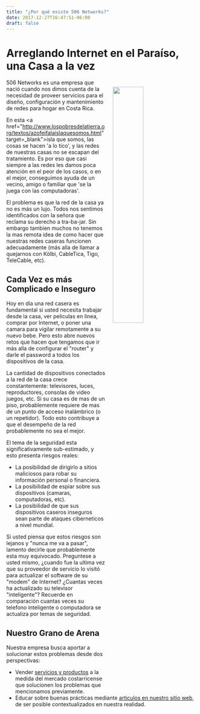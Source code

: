 ```yaml
---
title: "¿Por qué existe 506 Networks?"
date: 2017-12-27T16:47:51-06:00
draft: false
---
```


# Arreglando Internet en el Paraíso, una Casa a la vez

<img style="float: right; width:40%; margin:20px" src="/img/iStock-601927496.jpg">

506 Networks es una empresa que nació cuando nos dimos cuenta de la necesidad de
proveer servicios para el diseño, configuración y mantenimiento de redes para
hogar en Costa Rica.

En esta <a href="http://www.lospobresdelatierra.org/textos/azofeifalaislaquesomos.html" target=_blank">isla que somos</a>, las cosas se hacen 'a lo tico', y las redes
de nuestras casas no se escapan del tratamiento. Es por eso que casi siempre a las redes les damos
poca atención en el peor de los casos, o en el mejor, conseguimos ayuda
de un vecino, amigo o familiar que 'se la juega con las computadoras'.

El problema es que la red de la casa ya no es más un lujo. Todos nos sentimos
identificados con la señora que reclama su derecho a tra-ba-jar. Sin embargo
tambien muchos no tenemos la mas remota idea de como hacer que nuestras redes
caseras funcionen adecuadamente (más alla de llamar a quejarnos con Kölbi, CableTica,
Tigo, TeleCable, etc).

## Cada Vez es más Complicado e Inseguro
Hoy en día una red casera es fundamental si usted necesita trabajar desde la casa,
ver peliculas en linea, comprar por Internet, o poner una camara para vigilar
remotamente a su nuevo bebe. Pero esto abre nuevos retos que hacen que
tengamos que ir más alla de configurar el "router" y darle el password a todos los
dispositivos de la casa.

La cantidad de dispositivos conectados a la red de la casa crece constantemente:
televisores, luces, reproductores, consolas de video juegos, etc. Si su casa
es de mas de un piso, probablemente requiere de mas de un punto de acceso
inalámbrico (o un repetidor). Todo esto contribuye a que el desempeño de la red
probablemente no sea el mejor.

El tema de la seguridad esta significativamente sub-estimado, y esto presenta
riesgos reales:

  * La posibilidad de dirigirlo a sitios maliciosos para robar su información
    personal o financiera.
  * La posibilidad de espiar sobre sus dispositivos (camaras, computadoras, etc).
  * La posibilidad de que sus dispositivos caseros inseguros sean parte de ataques
    ciberneticos a nivel mundial.

Si usted piensa que estos riesgos son lejanos y "nunca me va a pasar", lamento
decirle que probablemente esta muy equivocado. Preguntese a usted mismo, ¿cuando
fue la ultima vez que su proveedor de servicio lo visitó para actualizar el software de su
"modem" de Internet? ¿Cuantas veces ha actualizado su televisor "inteligente"?
Recuerde en comparación cuantas veces su telefono inteligente o computadora se
actualiza por temas de seguridad.

## Nuestro Grano de Arena

Nuestra empresa busca aportar a solucionar estos problemas desde dos perspectivas:

  * Vender [servicios y productos](/how) a la medida del mercado costarricense que solucionen
    los problemas que mencionamos previamente.
  * Educar sobre buenas prácticas mediante [articulos en nuestro sitio web](/blog), de ser
    posible contextualizados en nuestra realidad.

<br>

